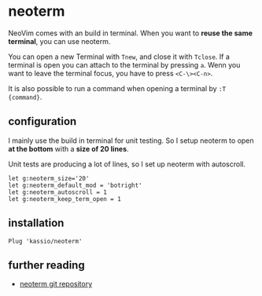 # neoterm

NeoVim comes with an build in terminal.
When you want to **reuse the same terminal**, you can use neoterm.

<!--more-->

You can open a new Terminal with `Tnew`, and close it with `Tclose`. If a terminal is open you can attach to the terminal by pressing `a`. Wenn you want to leave the terminal focus, you have to press `<C-\><C-n>`.

It is also possible to run a command when opening a terminal by `:T {command}`.

## configuration

I mainly use the build in terminal for unit testing.
So I setup neoterm to open **at the bottom** with a **size of 20 lines**.

Unit tests are producing a lot of lines, so I set up neoterm with autoscroll.

```
let g:neoterm_size='20'
let g:neoterm_default_mod = 'botright'
let g:neoterm_autoscroll = 1
let g:neoterm_keep_term_open = 1
```

## installation

```
Plug 'kassio/neoterm'
```

## further reading

* [neoterm git repository][1]

[1]: https://github.com/kassio/neoterm
